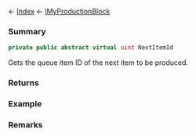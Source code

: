 ← [Index](Api-Index) ← [IMyProductionBlock](Sandbox.ModAPI.Ingame.IMyProductionBlock)

### Summary

```csharp
private public abstract virtual uint NextItemId
```

Gets the queue item ID of the next item to be produced.

### Returns

### Example

### Remarks

